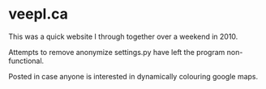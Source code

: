 # veepl.ca

This was a quick website I through together over a weekend in 2010.

Attempts to remove anonymize settings.py have left the program non-functional.

Posted in case anyone is interested in dynamically colouring google maps.